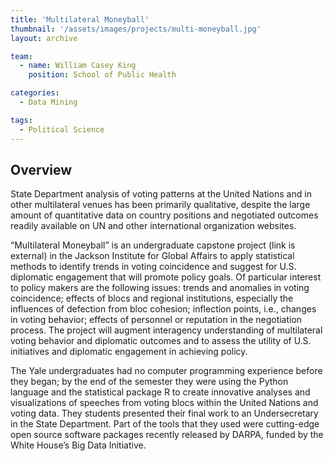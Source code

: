 ```yaml
---
title: 'Multilateral Moneyball'
thumbnail: '/assets/images/projects/multi-moneyball.jpg'
layout: archive

team:
  - name: William Casey King
    position: School of Public Health

categories:
  - Data Mining

tags:
  - Political Science
---
```


<h2 class='subheading'>Overview</h2>

<p>State Department analysis of voting patterns at the United Nations and in other multilateral venues has been primarily qualitative, despite the large amount of quantitative data on country positions and negotiated outcomes readily available on UN and other international organization websites.</p>

<p>“Multilateral Moneyball” is an undergraduate capstone project (link is external) in the Jackson Institute for Global Affairs to apply statistical methods to identify trends in voting coincidence and suggest for U.S. diplomatic engagement that will promote policy goals. Of particular interest to policy makers are the following issues: trends and anomalies in voting coincidence; effects of blocs and regional institutions, especially the influences of defection from bloc cohesion; inflection points, i.e., changes in voting behavior; effects of personnel or reputation in the negotiation process. The project will augment interagency understanding of multilateral voting behavior and diplomatic outcomes and to assess the utility of U.S. initiatives and diplomatic engagement in achieving policy.</p>

<p>The Yale undergraduates had no computer programming experience before they began; by the end of the semester they were using the Python language and the statistical package R to create innovative analyses and visualizations of speeches from voting blocs within the United Nations and voting data.  They students presented their final work to an Undersecretary in the State Department. Part of the tools that they used were cutting-edge open source software packages recently released by DARPA, funded by the White House’s Big Data Initiative.</p>
